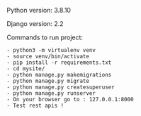 Python version: 3.8.10

Django version: 2.2

Commands to run project:

    - python3 -m virtualenv venv
    - source venv/bin/activate
    - pip install -r requirements.txt
    - cd mysite/
    - python manage.py makemigrations
    - python manage.py migrate
    - python manage.py createsuperuser
    - python manage.py runserver
    - On your browser go to : 127.0.0.1:8000
    - Test rest apis ! 
